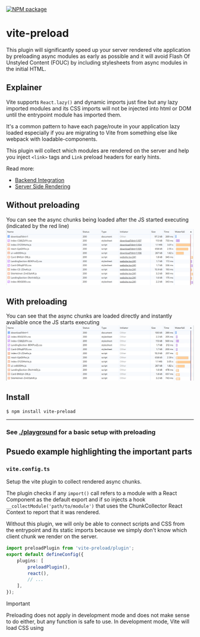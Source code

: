 [![NPM package](https://img.shields.io/npm/v/vite-preload.svg?style=flat-square)](https://www.npmjs.com/package/vite-preload)

# vite-preload

This plugin will significantly speed up your server rendered vite application by preloading async modules as early as possible and it will avoid Flash Of Unstyled Content (FOUC) by including stylesheets from async modules in the initial HTML.

## Explainer

Vite supports `React.lazy()` and dynamic imports just fine but any lazy imported modules and its CSS imports will not be injected into html or DOM until the entrypoint module has imported them.

It's a common pattern to have each page/route in your application lazy loaded especially if you are migrating to Vite from something else like webpack with loadable-components.

This plugin will collect which modules are rendered on the server and help you inject `<link>` tags and `Link` preload headers for early hints.

Read more:

- [Backend Integration](https://vitejs.dev/guide/backend-integration.html)
- [Server Side Rendering](https://vitejs.dev/guide/ssr.html)

## Without preloading

You can see the async chunks being loaded after the JS started executing (indicated by the red line)
![Before](./doc/before.png)

## With preloading

You can see that the async chunks are loaded directly and instantly available once the JS starts executing
![After](./doc/after.png)

## Install

```
$ npm install vite-preload
```

---

### See [./playground](./playground/) for a basic setup with preloading

## Psuedo example highlighting the important parts

### `vite.config.ts`

Setup the vite plugin to collect rendered async chunks.

The plugin checks if any `import()` call refers to a module with a React Component as the default export and if so injects a hook `__collectModule('path/to/module')` that uses the ChunkCollector React Context to report that it was rendered.

Without this plugin, we will only be able to connect scripts and CSS from the entrypoint and its static imports because we simply don't know which client chunk we render on the server.

```ts
import preloadPlugin from 'vite-preload/plugin';
export default defineConfig({
    plugins: [
        preloadPlugin(),
        react(),
        // ...
    ],
});
```

> [!IMPORTANT]
> Preloading does not apply in development mode and does not make sense to do either, but any function is safe to use. In development mode, Vite will load CSS using <style> tags on demand, which will always come with some Flash Of Unstyled Content (FOUC)

---

### `App.tsx`

```tsx
import React from 'react';

// Normally the Card module will not be loaded by the browser at all until the module has loaded and rendered it
const LazyComponent = React.lazy(() => import('./Card'));

function App() {
    return (
        <div>
            <React.Suspense loading={<p>Suspending...</p>}>
                <Card />
            </React.Suspense>
        </div>
    );
}
export default App;
```

> [!TIP]
> If your component props changes while it's suspending/hydrating, React might [crash](https://react.dev/errors/421) or flash the suspense boundary to the user. (the `loading` prop).
>
> It's recommended to look into other solutions like [react-lazy-with-preload](https://npmjs.com/packages/react-lazy-with-preload) or react-router [Lazy Routes](https://reactrouter.com/en/main/guides/ssr#lazy-routes) to ensure that the async component is available during hydration.

---

### `render.tsx`

```tsx
import fs from 'node:fs/promises';
import { renderToString } from 'react';
import { createChunkCollector, ChunkCollectorContext } from 'vite-preload';

async function render(req, res) {
    // No template in dev
    const template = process.env.NODE_ENV === 'production'
        ? await fs.readFile('./dist/client/index.html', 'utf8')
        : undefined;

    const collector = createChunkCollector({
        nonce: './dist/client/.vite/manifest.json',
        manifest: 
    });
    const html = renderToString(
        <ChunkCollectorContext collector={collector}>
            <App />
        </ChunkCollectorContext>
    );

    const modules = collector.getModules();

    // <link rel=modulepreload href="/assets/Card.tsx" crossorigin nonce="">
    // <link rel=stylesheet href="/assets/Card.css" nonce="">
    const linkTags = collector.getTags();

    template = template
        .replace('</head>', `${linkTags}\n</head>`) // Injecting in the bottom to ensure CSS ordering, entry chunk CSS should always come first in the <head>.
        .replace('<!--html-->', html);
        .replaceAll('%NONCE%', 'Your csp nonce');

    const linkHeaders = collector.getLinkHeaders();
    // Link: </assets/Card.tsx>; rel=modulepreload; crossorigin
    // Link: </assets/Card.css>; rel=preload; as=style; crossorigin
    res.append('link', linkHeaders);

    // Services like cloudflare will automatically setup HTTP 103 Early Hints but you can also do it yourself...
    // res.writeEarlyHints...

    res.end(template);
}
```

### Example HTTP response with `Link` headers and HTML stylesheets/preloads

```html
HTTP/1.1 200
content-type: text/html; charset=utf-8
link: </assets/Card.tsx>; rel=modulepreload; crossorigin
link: </assets/Card.css>; rel=preload; as=style; crossorigin

<html>
    <head>
        ...
        <link rel=modulepreload href="/assets/Card.tsx" crossorigin nonce="">
        <link rel=stylesheet href="/assets/Card.css" crossorigin nonce="">
        ...
    </head>
    <body>
        ...
    </body>
</html>
```

## Further optimizations

### Preloading `React.lazy`

If your app knows what pages or components that should be preloaded, like the next obvious path the user will make in your user flow, it's recommended to lazy load them with something like `lazyWithPreload`.

Even if you would use a `import()` call to preload the chunk, React will still suspend

```tsx
import lazyWithPreload from 'react-lazy-with-preload';

const Card = lazyWithPreload(() => import('./Card'));
Card.preload();
```

### Using dynamic imports with react-router Lazy Routes

See https://reactrouter.com/en/main/guides/ssr#lazy-routes
